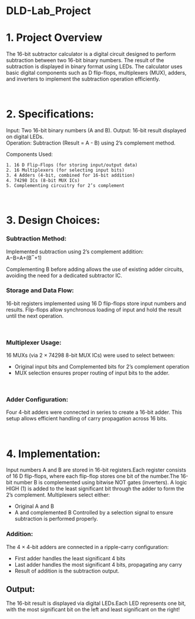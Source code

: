# DLD-Lab_Project



# **1. Project Overview**

The 16-bit subtractor calculator is a digital circuit designed to perform subtraction between two 16-bit binary numbers. The result of the subtraction is displayed in binary format using LEDs. The calculator uses basic digital components such as D flip-flops, multiplexers (MUX), adders, and inverters to implement the subtraction operation efficiently.

<br>

# **2. Specifications:**

Input: Two 16-bit binary numbers (A and B).
	Output: 16-bit result displayed on digital LEDs.<br>
	Operation: Subtraction (Result = A - B) using 2’s complement method.<br>

Components Used:

	1. 16 D Flip-Flops (for storing input/output data)
	2. 16 Multiplexers (for selecting input bits)
	3. 4 Adders (4-bit, combined for 16-bit addition)
	4. 74298 ICs (8-bit MUX ICs)
	5. Complementing circuitry for 2’s complement

<br>

# **3. Design Choices:**

  ### **Subtraction Method:**
  
  Implemented subtraction using 2’s complement addition:<br>
   A−B=A+(B‾+1) 

Complementing B before adding allows the use of existing adder circuits, avoiding the need for a dedicated subtractor IC.


### **Storage and Data Flow:**

16-bit registers implemented using 16 D flip-flops store input numbers and results. Flip-flops allow synchronous loading of input and hold the result until the next operation.

<br>

### **Multiplexer Usage:**

16 MUXs (via 2 × 74298 8-bit MUX ICs) were used to select between:

  - Original input bits and Complemented bits for 2’s complement operation
  - MUX selection ensures proper routing of input bits to the adder.

<br>

### **Adder Configuration:**

Four 4-bit adders were connected in series to create a 16-bit adder. This setup allows efficient handling of carry propagation across 16 bits.

<br>

# **4. Implementation:**

Input numbers A and B are stored in 16-bit registers.Each register consists of 16 D flip-flops, where each flip-flop stores one bit of the number.The 16-bit number B is complemented using bitwise NOT gates (inverters). A logic HIGH (1) is added to the least significant bit through the adder to form the 2’s complement. Multiplexers select either:<br>
  - Original A and B    
  - A and complemented B
Controlled by a selection signal to ensure subtraction is performed properly.


 ### **Addition:**
 
The 4 × 4-bit adders are connected in a ripple-carry configuration:<br>
  - First adder handles the least significant 4 bits
  - Last adder handles the most significant 4 bits, propagating any carry
  - Result of addition is the subtraction output.


 ## **Output:**
The 16-bit result is displayed via digital LEDs.Each LED represents one bit, with the most significant bit on the left and least significant on the right!

